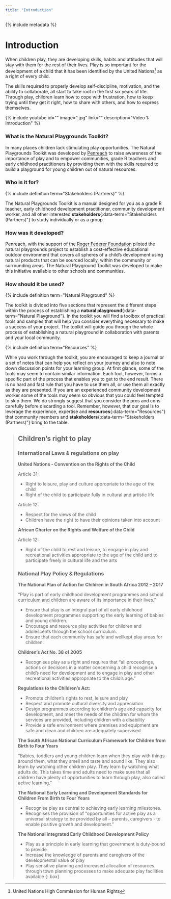 ```yaml
---
title: "Introduction"
---
```


{% include metadata %}

# Introduction

When children play, they are developing skills, habits and attitudes that will stay with them for the rest of their lives. Play is so important for the development of a child that it has been identified by the United Nations[^1] as a right of every child.

[^1]: United Nations High Commission for Human Rights

The skills required to properly develop self-discipline, motivation, and the ability to collaborate, all start to take root in the first six years of life. Through play, children learn how to cope with frustration, how to keep trying until they get it right, how to share with others, and how to express themselves.

{% include youtube
    id=""
    image=".jpg"
    link=""
    description="Video 1: Introduction"
%}

### What is the Natural Playgrounds Toolkit?

In many places children lack stimulating play opportunities. The Natural Playgrounds Toolkit was developed by [Penreach](https://penreach.co.za/) to raise awareness of the importance of play and to empower communities, grade R teachers and early childhood practitioners by providing them with the skills required to build a playground for young children out of natural resources.

### Who is it for?

{% include definition term="Stakeholders (Partners)" %}

The Natural Playgrounds Toolkit is a manual designed for you as a grade R teacher, early childhood development practitioner, community development worker, and all other interested **stakeholders**{:data-term="Stakeholders (Partners)"} to study individually or as a group.

### How was it developed?

Penreach, with the support of the [Roger Federer Foundation](https://www.rogerfedererfoundation.org/en/home/) piloted the natural playgrounds project to establish a cost-effective educational outdoor environment that covers all spheres of a child’s development using natural products that can be sourced locally, within the community or surrounding areas. The Natural Playground Toolkit was developed to make this initiative available to other schools and communities.

### How should it be used?

{% include definition term="Natural Playground" %}

The toolkit is divided into five sections that represent the different steps within the process of establishing a **natural playground**{:data-term="Natural Playground"}. In the toolkit you will find a toolbox of practical tools and samples that will help you consider everything necessary to make a success of your project. The toolkit will guide you through the whole process of establishing a natural playground in collaboration with parents and your local community.

{% include definition term="Resources" %}

While you work through the toolkit, you are encouraged to keep a journal or a set of notes that can help you reflect on your journey and also to note down discussion points for your learning group. At first glance, some of the tools may seem to contain similar information. Each tool, however, forms a specific part of the process that enables you to get to the end result. There is no hard and fast rule that you have to use them all, or use them all exactly as they are presented. If you are an experienced community development worker some of the tools may seem so obvious that you could feel tempted to skip them. We do strongly suggest that you consider the pros and cons carefully before discarding a tool. Remember, however, that our goal is to leverage the experience, expertise and **resources**{:data-term="Resources"} that community members and **stakeholders**{:data-term="Stakeholders (Partners)"} bring to the table.

> ## Children’s right to play
> 
> ### International Laws & regulations on play
> 
> **United Nations ‐ Convention on the Rights of the Child**
> 
> Article 31:
> -   Right to leisure, play and culture appropriate to the age of the child
> -   Right of the child to participate fully in cultural and artistic life
> 
> Article 12:
> -   Respect for the views of the child
> -   Children have the right to have their opinions taken into account
> 
> **African Charter on the Rights and Welfare of the Child**
> 
> Article 12:
> -   Right of the child to rest and leisure, to engage in play and recreational activities appropriate to the age of the child and to participate freely in cultural life and the arts
> 
> ### National Play Policy & Regulations
> 
> **The National Plan of Action for Children in South Africa 2012 – 2017**
> 
> “Play is part of early childhood development programmes and school curriculum and children are aware of its importance in their lives.”
> 
> -   Ensure that play is an integral part of all early childhood development programmes supporting the early learning of babies and young children.
> -   Encourage and resource play activities for children and adolescents through the school curriculum.
> -   Ensure that each community has safe and wellkept play areas for children.
> 
> **Children’s Act No. 38 of 2005**
> 
> -   Recognises play as a right and requires that “all proceedings, actions or decisions in a matter concerning a child recognise a child’s need for development and to engage in play and other recreational activities appropriate to the child’s age.”
> 
> **Regulations to the Children’s Act:**
> 
> -   Promote children’s rights to rest, leisure and play
> -   Respect and promote cultural diversity and appreciation
> -   Design programmes according to children’s age and capacity for development, and meet the needs of the children for whom the services are provided, including children with a disability
> -   Provide a safe environment where premises and equipment are safe and clean and children are adequately supervised
> 
> **The South African National Curriculum Framework for Children from Birth to Four Years**
> 
> “Babies, toddlers and young children learn when they play with things around them, what they smell and taste and sound like. They also learn by watching other children play. They learn by watching what adults do. This takes time and adults need to make sure that all children have plenty of opportunities to learn through play, also called active learning.”
> 
> **The National Early Learning and Development Standards for Children From Birth to Four Years**
> 
> -   Recognise play as central to achieving early learning milestones.
> -   Recognises the provision of “opportunities for active play as a universal strategy to be provided by all – parents, caregivers ‐ to enable positive growth and development.”
> 
> **The National Integrated Early Childhood Development Policy**
> 
> -   Play as a principle in early learning that government is duty‐bound to provide
> -   Increase the knowledge of parents and caregivers of the developmental value of play
> -   Play‐sensitive planning and increased allocation of resources through town planning processes to make adequate play facilities available
{:.box}

